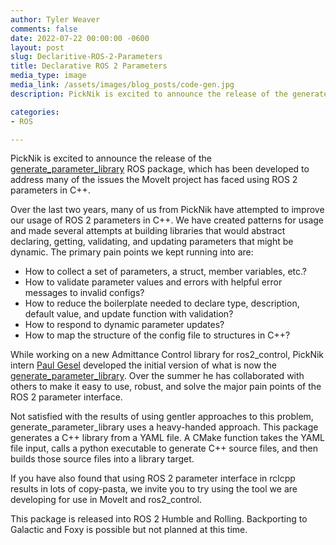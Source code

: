 ```yaml
---
author: Tyler Weaver
comments: false
date: 2022-07-22 00:00:00 -0600
layout: post
slug: Declaritive-ROS-2-Parameters
title: Declarative ROS 2 Parameters
media_type: image
media_link: /assets/images/blog_posts/code-gen.jpg
description: PickNik is excited to announce the release of the generate_parameter_library ROS package, which has been developed to address many of the issues the MoveIt project has faced using ROS 2 parameters in C++.

categories:
- ROS

---
```


PickNik is excited to announce the release of the [generate_parameter_library](https://github.com/PickNikRobotics/generate_parameter_library) ROS package, which has been developed to address many of the issues the MoveIt project has faced using ROS 2 parameters in C++.

Over the last two years, many of us from PickNik have attempted to improve our usage of ROS 2 parameters in C++.
We have created patterns for usage and made several attempts at building libraries that would abstract declaring, getting, validating, and updating parameters that might be dynamic.
The primary pain points we kept running into are:
* How to collect a set of parameters, a struct, member variables, etc.?
* How to validate parameter values and errors with helpful error messages to invalid configs?
* How to reduce the boilerplate needed to declare type, description, default value, and update function with validation?
* How to respond to dynamic parameter updates?
* How to map the structure of the config file to structures in C++?

While working on a new Admittance Control library for ros2_control, PickNik intern [Paul Gesel](https://github.com/pac48) developed the initial version of what is now the [generate_parameter_library](https://github.com/PickNikRobotics/generate_parameter_library).
Over the summer he has collaborated with others to make it easy to use, robust, and solve the major pain points of the ROS 2 parameter interface.

Not satisfied with the results of using gentler approaches to this problem, generate_parameter_library uses a heavy-handed approach.
This package generates a C++ library from a YAML file. A CMake function takes the YAML file input, calls a python executable to generate C++ source files, and then builds those source files into a library target.

If you have also found that using ROS 2 parameter interface in rclcpp results in lots of copy-pasta, we invite you to try using the tool we are developing for use in MoveIt and ros2_control.

This package is released into ROS 2 Humble and Rolling. Backporting to Galactic and Foxy is possible but not planned at this time.
